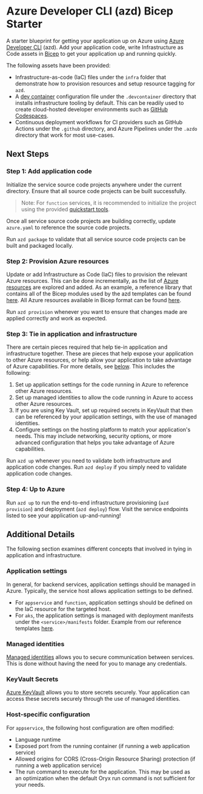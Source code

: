 # Azure Developer CLI (azd) Bicep Starter

A starter blueprint for getting your application up on Azure using [Azure Developer CLI](https://learn.microsoft.com/en-us/azure/developer/azure-developer-cli/overview) (azd). Add your application code, write Infrastructure as Code assets in [Bicep](https://aka.ms/bicep) to get your application up and running quickly.

The following assets have been provided:

- Infrastructure-as-code (IaC) files under the `infra` folder that demonstrate how to provision resources and setup resource tagging for `azd`.
- A [dev container](https://containers.dev) configuration file under the `.devcontainer` directory that installs infrastructure tooling by default. This can be readily used to create cloud-hosted developer environments such as [GitHub Codespaces](https://aka.ms/codespaces).
- Continuous deployment workflows for CI providers such as GitHub Actions under the `.github` directory, and Azure Pipelines under the `.azdo` directory that work for most use-cases.

## Next Steps

### Step 1: Add application code

Initialize the service source code projects anywhere under the current directory. Ensure that all source code projects can be built successfully.

> Note: For `function` services, it is recommended to initialize the project using the provided [quickstart tools](https://learn.microsoft.com/en-us/azure/azure-functions/functions-get-started).

Once all service source code projects are building correctly, update `azure.yaml` to reference the source code projects.

Run `azd package` to validate that all service source code projects can be built and packaged locally.

### Step 2: Provision Azure resources

Update or add Infrastructure as Code (IaC) files to provision the relevant Azure resources. This can be done incrementally, as the list of [Azure resources](https://learn.microsoft.com/en-us/azure/?product=popular) are explored and added. As an example, a reference library that contains all of the Bicep modules used by the azd templates can be found [here](https://github.com/Azure-Samples/todo-nodejs-mongo/tree/main/infra/core). All Azure resources available in Bicep format can be found [here](https://learn.microsoft.com/en-us/azure/templates/).

Run `azd provision` whenever you want to ensure that changes made are applied correctly and work as expected.

### Step 3: Tie in application and infrastructure

There are certain pieces required that help tie-in application and infrastructure together. These are pieces that help expose your application to other Azure resources, or help allow your application to take advantage of Azure capabilities. For more details, see [below](#additional-details). This includes the following:

1. Set up application settings for the code running in Azure to reference other Azure resources.
1. Set up managed identities to allow the code running in Azure to access other Azure resources.
1. If you are using Key Vault, set up required secrets in KeyVault that then can be referenced by your application settings, with the use of managed identities.
1. Configure settings on the hosting platform to match your application's needs. This may include networking, security options, or more advanced configuration that helps you take advantage of Azure capabilities.

Run `azd up` whenever you need to validate both infrastructure and application code changes.
Run `azd deploy` if you simply need to validate application code changes.

### Step 4: Up to Azure

Run `azd up` to run the end-to-end infrastructure provisioning (`azd provision`) and deployment (`azd deploy`) flow. Visit the service endpoints listed to see your application up-and-running!

## Additional Details

The following section examines different concepts that involved in tying in application and infrastructure.

### Application settings

In general, for backend services, application settings should be managed in Azure. Typically, the service host allows application settings to be defined.

- For `appservice` and `function`, application settings should be defined on the IaC resource for the targeted host.
- For `aks`, the application settings is managed with deployment manifests under the `<service>/manifests` folder.  Example from our reference templates [here](https://github.com/Azure-Samples/todo-nodejs-mongo-aks/tree/main/src/api/manifests).

### Managed identities

[Managed identities](https://learn.microsoft.com/en-us/azure/active-directory/managed-identities-azure-resources/overview) allows you to secure communication between services. This is done without having the need for you to manage any credentials.

### KeyVault Secrets

[Azure KeyVault](https://learn.microsoft.com/en-us/azure/key-vault/general/overview) allows you to store secrets securely. Your application can access these secrets securely through the use of managed identities.

### Host-specific configuration

For `appservice`, the following host configuration are often modified:

- Language runtime
- Exposed port from the running container (if running a web application service)
- Allowed origins for CORS (Cross-Origin Resource Sharing) protection (if running a web application service)
- The run command to execute for the application. This may be used as an optimization when the default Oryx run command is not sufficient for your needs.
